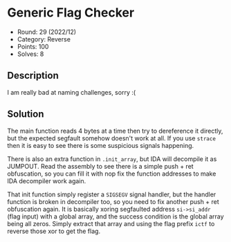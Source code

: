 # Generic Flag Checker

* Round: 29 (2022/12)
* Category: Reverse
* Points: 100
* Solves: 8

## Description

I am really bad at naming challenges, sorry :(

## Solution

The main function reads 4 bytes at a time then try to dereference it directly, but the expected segfault somehow doesn't work at all. If you use `strace` then it is easy to see there is some suspicious signals happening.

There is also an extra function in `.init_array`, but IDA will decompile it as JUMPOUT. Read the assembly to see there is a simple push + ret obfuscation, so you can fill it with nop fix the function addresses to make IDA decompiler work again.

That init function simply register a `SIGSEGV` signal handler, but the handler function is broken in decompiler too, so you need to fix another push + ret obfuscation again. It is basically xoring segfaulted address `si->si_addr` (flag input) with a global array, and the success condition is the global array being all zeros. Simply extract that array and using the flag prefix `ictf` to reverse those xor to get the flag.
